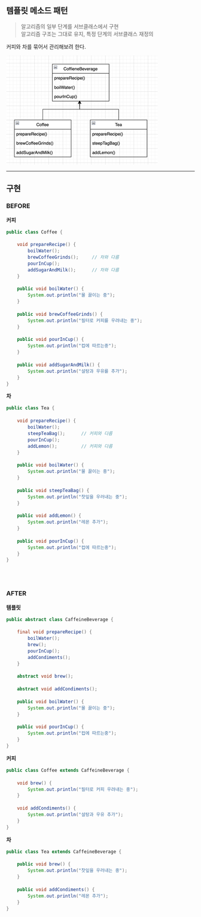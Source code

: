 ## 템플릿 메소드 패턴

> 알고리즘의 일부 단계를 서브클래스에서 구현  
> 알고리즘 구조는 그대로 유지, 특정 단계의 서브클래스 재정의

커피와 차를 묶어서 관리해보려 한다.

![img.png](img.png)

---

## 구현

### BEFORE

**커피**
```java
public class Coffee {

	void prepareRecipe() {
		boilWater();
		brewCoffeeGrinds();     // 차와 다름
		pourInCup();
		addSugarAndMilk();      // 차와 다름
	}

	public void boilWater() {
		System.out.println("물 끓이는 중");
	}

	public void brewCoffeeGrinds() {
		System.out.println("필터로 커피를 우려내는 중");
	}

	public void pourInCup() {
		System.out.println("컵에 따르는중");
	}

	public void addSugarAndMilk() {
		System.out.println("설탕과 우유를 추가");
	}
}
```

**차**
```java
public class Tea {
	
	void prepareRecipe() {
		boilWater();
		steepTeaBag();      // 커피와 다름
		pourInCup();
		addLemon();         // 커피와 다름
	}

	public void boilWater() {
		System.out.println("물 끓이는 중");
	}

	public void steepTeaBag() {
		System.out.println("찻잎을 우러내는 중");
	}

	public void addLemon() {
		System.out.println("레몬 추가");
	}

	public void pourInCup() {
		System.out.println("컵에 따르는중");
	}
}
```

<br></br>

### AFTER

**템플릿**
```java
public abstract class CaffeineBeverage {

	final void prepareRecipe() {
		boilWater();
		brew();
		pourInCup();
		addCondiments();
	}

	abstract void brew();

	abstract void addCondiments();

	public void boilWater() {
		System.out.println("물 끓이는 중");
	}

	public void pourInCup() {
		System.out.println("컵에 따르는중");
	}
}
```

**커피**
```java
public class Coffee extends CaffeineBeverage {

	void brew() {
		System.out.println("필터로 커피 우려내는 중");
	}

	void addCondiments() {
		System.out.println("설탕과 우유 추가");
	}
}
```

**차**
```java
public class Tea extends CaffeineBeverage {

	public void brew() {
		System.out.println("찻잎을 우러내는 중");
	}

	public void addCondiments() {
		System.out.println("레몬 추가");
	}
}
```

